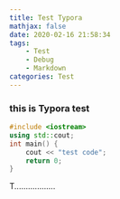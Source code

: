 ```yaml
---
title: Test Typora
mathjax: false
date: 2020-02-16 21:58:34
tags: 
	- Test
	- Debug
	- Markdown
categories: Test
---
```


### this is Typora test

```c++
#include <iostream>
using std::cout;
int main() {
    cout << "test code";
    return 0;
}
```

<!-- more-->

T..................